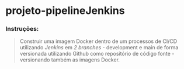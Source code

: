 # projeto-pipelineJenkins

### Instruções:

>Construir uma imagem Docker dentro de um processos de CI/CD utilizando *Jenkins*
>em *2 branches* - development e main de forma versionada utilizando Github como
> repositório de código fonte - versionando também as imagens Docker.
